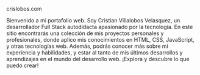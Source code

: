 crislobos.com

Bienvenido a mi portafolio web. Soy Cristian Villalobos Velasquez, un desarrollador Full Stack autodidacta apasionado por la tecnología.
En este sitio encontrarás una colección de mis proyectos personales y profesionales, donde aplico mis conocimientos en HTML, CSS, JavaScript, y otras tecnologías web.
Además, podrás conocer más sobre mi experiencia y habilidades, y estar al tanto de mis últimos desarrollos y aprendizajes en el mundo del desarrollo web.
¡Explora y descubre lo que puedo crear!
